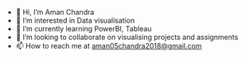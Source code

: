 - 👋 Hi, I’m Aman Chandra
- 👀 I’m interested in Data visualisation
- 🌱 I’m currently learning PowerBI, Tableau
- 💞️ I’m looking to collaborate on visualising projects and assignments
- 📫 How to reach me at aman05chandra2018@gmail.com

<!---
AmanChandra12/AmanChandra12 is a ✨ special ✨ repository because its `README.md` (this file) appears on your GitHub profile.
You can click the Preview link to take a look at your changes.
--->

